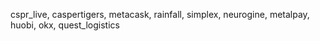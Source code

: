 cspr_live,
caspertigers,
metacask,
rainfall,
simplex,
neurogine,
metalpay,
huobi,
okx,
quest_logistics
